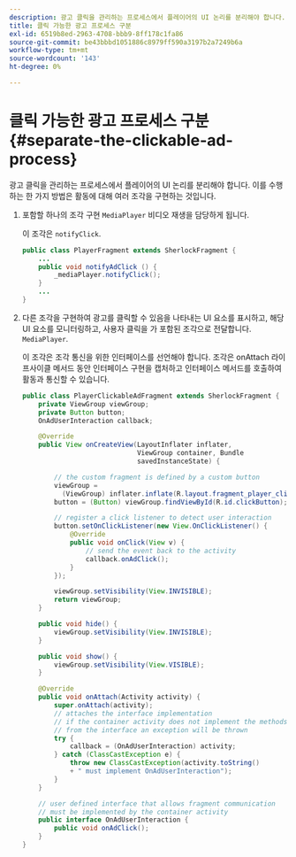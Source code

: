 ```yaml
---
description: 광고 클릭을 관리하는 프로세스에서 플레이어의 UI 논리를 분리해야 합니다. 이를 수행하는 한 가지 방법은 활동에 대해 여러 조각을 구현하는 것입니다.
title: 클릭 가능한 광고 프로세스 구분
exl-id: 6519b8ed-2963-4708-bbb9-8ff178c1fa86
source-git-commit: be43bbbd1051886c8979ff590a3197b2a7249b6a
workflow-type: tm+mt
source-wordcount: '143'
ht-degree: 0%

---
```


# 클릭 가능한 광고 프로세스 구분{#separate-the-clickable-ad-process}

광고 클릭을 관리하는 프로세스에서 플레이어의 UI 논리를 분리해야 합니다. 이를 수행하는 한 가지 방법은 활동에 대해 여러 조각을 구현하는 것입니다.

1. 포함할 하나의 조각 구현 `MediaPlayer` 비디오 재생을 담당하게 됩니다.

   이 조각은 `notifyClick`.

   ```java
   public class PlayerFragment extends SherlockFragment { 
       ... 
       public void notifyAdClick () { 
           _mediaPlayer.notifyClick(); 
       } 
       ... 
   } 
   ```

1. 다른 조각을 구현하여 광고를 클릭할 수 있음을 나타내는 UI 요소를 표시하고, 해당 UI 요소를 모니터링하고, 사용자 클릭을 가 포함된 조각으로 전달합니다. `MediaPlayer`.

   이 조각은 조각 통신을 위한 인터페이스를 선언해야 합니다. 조각은 onAttach 라이프사이클 메서드 동안 인터페이스 구현을 캡처하고 인터페이스 메서드를 호출하여 활동과 통신할 수 있습니다.

   ```java
   public class PlayerClickableAdFragment extends SherlockFragment { 
       private ViewGroup viewGroup; 
       private Button button; 
       OnAdUserInteraction callback; 
   
       @Override 
       public View onCreateView(LayoutInflater inflater,  
                                ViewGroup container, Bundle 
                                savedInstanceState) { 
   
           // the custom fragment is defined by a custom button 
           viewGroup =  
             (ViewGroup) inflater.inflate(R.layout.fragment_player_clickable_ad, container, false); 
           button = (Button) viewGroup.findViewById(R.id.clickButton); 
   
           // register a click listener to detect user interaction 
           button.setOnClickListener(new View.OnClickListener() { 
               @Override 
               public void onClick(View v) { 
                   // send the event back to the activity 
                   callback.onAdClick(); 
               } 
           }); 
   
           viewGroup.setVisibility(View.INVISIBLE); 
           return viewGroup; 
       } 
   
       public void hide() { 
           viewGroup.setVisibility(View.INVISIBLE); 
       } 
   
       public void show() { 
           viewGroup.setVisibility(View.VISIBLE);  
       } 
   
       @Override 
       public void onAttach(Activity activity) { 
           super.onAttach(activity); 
           // attaches the interface implementation 
           // if the container activity does not implement the methods  
           // from the interface an exception will be thrown 
           try { 
               callback = (OnAdUserInteraction) activity; 
           } catch (ClassCastException e) { 
               throw new ClassCastException(activity.toString() 
               + " must implement OnAdUserInteraction"); 
           }  
       } 
   
       // user defined interface that allows fragment communication 
       // must be implemented by the container activity 
       public interface OnAdUserInteraction { 
           public void onAdClick(); 
       } 
   } 
   ```
